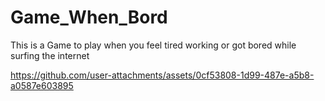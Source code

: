 # Game_When_Bord
This is a Game to play when you feel tired working or got bored while surfing the internet

https://github.com/user-attachments/assets/0cf53808-1d99-487e-a5b8-a0587e603895
